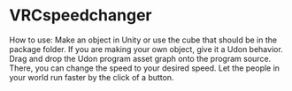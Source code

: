 # VRCspeedchanger
How to use: Make an object in Unity or use the cube that should be in the package folder. If you are making your own object, give it a Udon behavior. Drag and drop the Udon program asset graph onto the program source. There, you can change the speed to your desired speed. Let the people in your world run faster by the click of a button.
